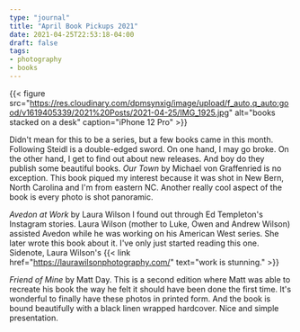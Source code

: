 ```yaml
---
type: "journal"
title: "April Book Pickups 2021"
date: 2021-04-25T22:53:18-04:00
draft: false
tags:
- photography
- books
---
```


{{< figure src="https://res.cloudinary.com/dpmsynxig/image/upload/f_auto,q_auto:good/v1619405339/2021%20Posts/2021-04-25/IMG_1925.jpg" alt="books stacked on a desk" caption="iPhone 12 Pro" >}}

Didn't mean for this to be a series, but a few books came in this month. Following Steidl is a double-edged sword. On one hand, I may go broke. On the other hand, I get to find out about new releases. And boy do they publish some beautiful books. _Our Town_ by Michael von Graffenried is no exception. This book piqued my interest because it was shot in New Bern, North Carolina and I'm from eastern NC. Another really cool aspect of the book is every photo is shot panoramic.

_Avedon at Work_ by Laura Wilson I found out through Ed Templeton's Instagram stories. Laura Wilson (mother to Luke, Owen and Andrew Wilson) assisted Avedon while he was working on his American West series. She later wrote this book about it. I've only just started reading this one. Sidenote, Laura Wilson's {{< link href="https://laurawilsonphotography.com/" text="work is stunning." >}}

_Friend of Mine_ by Matt Day. This is a second edition where Matt was able to recreate his book the way he felt it should have been done the first time. It's wonderful to finally have these photos in printed form. And the book is bound beautifully with a black linen wrapped hardcover. Nice and simple presentation. 


